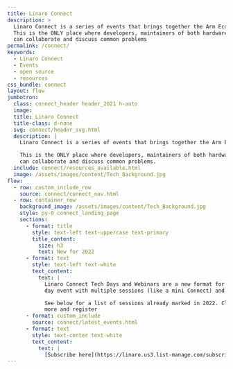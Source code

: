 ```yaml
---
title: Linaro Connect
description: >
  Linaro Connect is a series of events that brings together the Arm Ecosystem.
  This is the ONLY place where developers, maintainers of both hardware and software
  can collaborate and discuss common problems
permalink: /connect/
keywords:
  - Linaro Connect
  - Events
  - open source
  - resources
css_bundle: connect
layout: flow
jumbotron:
  class: connect_header header_2021 h-auto
  image: 
  title: Linaro Connect
  title-class: d-none
  svg: connect/header_svg.html
  description: |
    Linaro Connect is a series of events that brings together the Arm Ecosystem.

    This is the ONLY place where developers, maintainers of both hardware and software
    can collaborate and discuss common problems.
  include: connect/resources_available.html
  image: /assets/images/content/Tech_Background.jpg
flow:
  - row: custom_include_row
    source: connect/connect_nav.html
  - row: container_row
    background_image: /assets/images/content/Tech_Background.jpg
    style: py-0 connect_landing_page
    sections:
      - format: title
        style: text-left text-uppercase text-primary
        title_content:
          size: h3
          text: New for 2022
      - format: text
        style: text-left text-white
        text_content:
          text: |
            Linaro Connect Tech Days and Webinars are a new format for technical sessions. Tech Days are a one
            day event with multiple sessions (like a mini Connect) and Webinars are a single session event.

            See below for a list of sessions already marked in 2022. Click on the link for each session to find out
            more and register
      - format: custom_include
        source: connect/latest_events.html
      - format: text
        style: text-center text-white
        text_content:
          text: |
            [Subscribe here](https://linaro.us3.list-manage.com/subscribe/post?u=14baaae786342d0d405ee59c2&id=7cf0551a9b) to receive Linaro Connect email updates.
---
```

